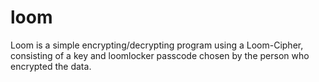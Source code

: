 # loom
Loom is a simple encrypting/decrypting program using a Loom-Cipher, consisting of a key and loomlocker passcode chosen by the person who encrypted the data.
